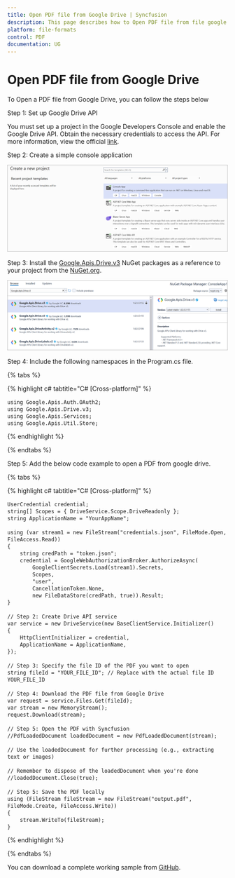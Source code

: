 ```yaml
---
title: Open PDF file from Google Drive | Syncfusion
description: This page describes how to Open PDF file from file google drive in C#  using Syncfusion .NET PDF library.
platform: file-formats
control: PDF
documentation: UG
---
```

# Open PDF file from Google Drive

To Open a PDF file from Google Drive, you can follow the steps below

Step 1: Set up Google Drive API

You must set up a project in the Google Developers Console and enable the Google Drive API. Obtain the necessary credentials to access the API. For more information, view the official [link](https://developers.google.com/drive/api/guides/enable-sdk).

Step 2: Create a simple console application

![Project configuration window](Open-PDF-Images/Console-Application.png)

Step 3: Install the [Google.Apis.Drive.v3](https://www.nuget.org/packages/Google.Apis.Drive.v3) NuGet packages as a reference to your project from the [NuGet.org](https://www.nuget.org/).

![NuGet package installation](open-PDF-Images/Google.Apis.Drive.V3-nuget.png)


Step 4: Include the following namespaces in the Program.cs file.

{% tabs %}

{% highlight c# tabtitle="C# [Cross-platform]" %}

    using Google.Apis.Auth.OAuth2;
    using Google.Apis.Drive.v3;
    using Google.Apis.Services;
    using Google.Apis.Util.Store;

{% endhighlight %}

{% endtabs %}


Step 5: Add the below code example to open a PDF from google drive.

{% tabs %}

{% highlight c# tabtitle="C# [Cross-platform]" %}

    UserCredential credential;
    string[] Scopes = { DriveService.Scope.DriveReadonly };
    string ApplicationName = "YourAppName";

    using (var stream1 = new FileStream("credentials.json", FileMode.Open, FileAccess.Read))
    {
        string credPath = "token.json";
        credential = GoogleWebAuthorizationBroker.AuthorizeAsync(
            GoogleClientSecrets.Load(stream1).Secrets,
            Scopes,
            "user",
            CancellationToken.None,
            new FileDataStore(credPath, true)).Result;
    }

    // Step 2: Create Drive API service
    var service = new DriveService(new BaseClientService.Initializer()
    {
        HttpClientInitializer = credential,
        ApplicationName = ApplicationName,
    });

    // Step 3: Specify the file ID of the PDF you want to open
    string fileId = "YOUR_FILE_ID"; // Replace with the actual file ID YOUR_FILE_ID

    // Step 4: Download the PDF file from Google Drive
    var request = service.Files.Get(fileId);
    var stream = new MemoryStream();
    request.Download(stream);

    // Step 5: Open the PDF with Syncfusion
    //PdfLoadedDocument loadedDocument = new PdfLoadedDocument(stream);

    // Use the loadedDocument for further processing (e.g., extracting text or images)

    // Remember to dispose of the loadedDocument when you're done
    //loadedDocument.Close(true);

    // Step 5: Save the PDF locally
    using (FileStream fileStream = new FileStream("output.pdf", FileMode.Create, FileAccess.Write))
    {
        stream.WriteTo(fileStream);
    }
   
{% endhighlight %}

{% endtabs %}

You can download a complete working sample from [GitHub](https://github.com/SyncfusionExamples/PDF-Examples/tree/master/Open-PDF-file/To%20Google%20Drive).
